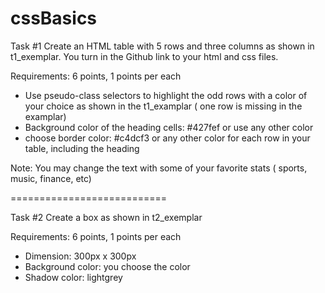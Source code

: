 # cssBasics

Task #1
Create an HTML table with 5 rows and three columns as shown in t1_exemplar. You turn in the Github link to your html and css files.

Requirements: 6 points, 1 points per each
  - Use pseudo-class selectors to highlight the odd rows with a color of your choice as shown in the t1_examplar ( one row is missing in the examplar)
  - Background color of the heading cells: #427fef or use any other color
  - choose border color: #c4dcf3 or any other color for each row in your table, including the heading
 
 Note: You may change the text with some of your favorite stats ( sports, music, finance, etc) 
  
===========================

Task #2 
Create a box as shown in t2_exemplar

Requirements: 6 points, 1 points per each
  - Dimension: 300px x 300px
  - Background color: you choose the color
  - Shadow color: lightgrey

